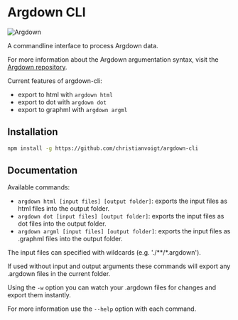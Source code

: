 # Argdown CLI

![Argdown](https://cdn.rawgit.com/christianvoigt/argdown-cli/master/argdown-mark.svg)

A commandline interface to process Argdown data.

For more information about the Argdown argumentation syntax, visit the [Argdown repository](https://github.com/christianvoigt/argdown).

Current features of argdown-cli:

  - export to html with `argdown html`
  - export to dot  with `argdown dot`
  - export to graphml with `argdown argml`

## Installation

```bash
npm install -g https://github.com/christianvoigt/argdown-cli
```

## Documentation

Available commands:

  - `argdown html [input files] [output folder]`: exports the input files as html files into the output folder.
  - `argdown dot [input files] [output folder]`: exports the input files as dot files into the output folder.
  - `argdown argml [input files] [output folder]`: exports the input files as .graphml files into the output folder.
  
The input files can specified with wildcards (e.g. './**/*.argdown').

If used without input and output arguments these commands will export any .argdown files in the current folder.

Using the `-w` option you can watch your .argdown files for changes and export them instantly.

For more information use the `--help` option with each command.
